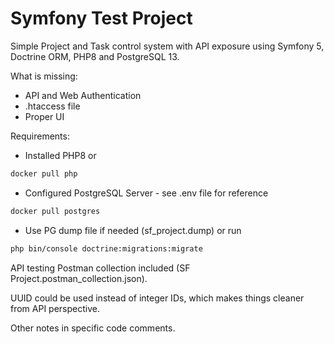 # Symfony Test Project

Simple Project and Task control system with API exposure using Symfony 5, Doctrine ORM, PHP8 and PostgreSQL 13.

What is missing:
* API and Web Authentication
* .htaccess file
* Proper UI

Requirements:
* Installed PHP8 or
```bash
docker pull php
```
* Configured PostgreSQL Server - see .env file for reference
```bash
docker pull postgres
```
* Use PG dump file if needed (sf_project.dump) or run
```bash
php bin/console doctrine:migrations:migrate
```

API testing Postman collection included (SF Project.postman_collection.json).

UUID could be used instead of integer IDs, which makes things cleaner from API perspective.

Other notes in specific code comments.

